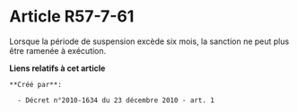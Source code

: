 # Article R57-7-61

Lorsque la période de suspension excède six mois, la sanction ne peut plus être ramenée à exécution.

**Liens relatifs à cet article**

	**Créé par**:

	  - Décret n°2010-1634 du 23 décembre 2010 - art. 1
